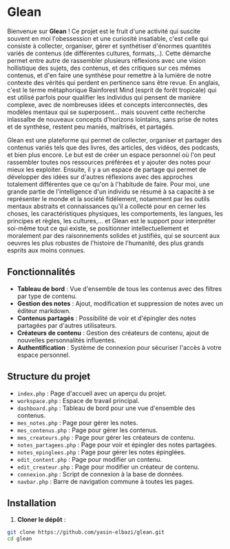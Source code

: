 # Glean

Bienvenue sur **Glean** ! Ce projet est le fruit d'une activité qui suscite souvent en moi l'obessession et une curiosité insatiable, c'est celle qui consiste à collecter, organiser, gérer et synthétiser d'énormes quantités variés de contenus (de différentes cultures, formats,..). Cette démarche permet entre autre de rassembler plusieurs réflexions avec une vision hollistique des sujets, des contenus, et des critiques sur ces mêmes contenus, et d'en faire une synthèse pour remettre à la lumière de notre contexte des vérités qui perdent en pertinence sans être revue. En anglais, c'est le terme métaphorique Rainforest Mind (esprit de forêt tropicale) qui est utilisé parfois pour qualifier les individus qui pensent de manière complexe, avec de nombreuses idées et concepts interconnectés, des modèles mentaux qui se superposent... mais souvent cette recherche inlassalbe de nouveaux concepts d'horizons lointains, sans prise de notes et de synthèse, restent peu maniés, maîtrisés, et partagés.

Glean est une plateforme qui permet de collecter, organiser et partager des contenus variés tels que des livres, des articles, des vidéos, des podcasts, et bien plus encore. Le but est de créer un espace personnel où l'on peut rassembler toutes nos ressources préférées et y ajouter des notes pour mieux les exploiter. Ensuite, il y a un espace de partage qui permet de développer des idées sur d'autres réflexions avec des approches totalement différentes que ce qu'on à l'habitude de faire. Pour moi, une grande partie de l'intelligence d'un individu se résumé à sa capacité à se représenter le monde et la société fidélement, notamment par les outils mentaux abstraits et connaissances qu'il a collecté pour en cerner les choses, les caractéristiques physiques, les comportements, les langues, les principes et règles, les cultures,... et Glean est le support pour interpréter soi-même tout ce qui existe, se positionner intellectuellement et moralement par des raisonnements solides et justifiés, qui se sourcent aux oeuvres les plus robustes de l'histoire de l'humanité, des plus grands esprits aux moins connues.

## Fonctionnalités

- **Tableau de bord** : Vue d'ensemble de tous les contenus avec des filtres par type de contenu.
- **Gestion des notes** : Ajout, modification et suppression de notes avec un éditeur markdown.
- **Contenus partagés** : Possibilité de voir et d'épingler des notes partagées par d'autres utilisateurs.
- **Créateurs de contenu** : Gestion des créateurs de contenu, ajout de nouvelles personnalités influentes.
- **Authentification** : Système de connexion pour sécuriser l'accès à votre espace personnel.

## Structure du projet

- `index.php` : Page d'accueil avec un aperçu du projet.
- `workspace.php` : Espace de travail principal.
- `dashboard.php` : Tableau de bord pour une vue d'ensemble des contenus.
- `mes_notes.php` : Page pour gérer les notes.
- `mes_contenus.php` : Page pour gérer les contenus.
- `mes_createurs.php` : Page pour gérer les créateurs de contenu.
- `notes_partagees.php` : Page pour voir et épingler des notes partagées.
- `notes_epinglees.php` : Page pour gérer les notes épinglées.
- `edit_content.php` : Page pour modifier un contenu.
- `edit_createur.php` : Page pour modifier un créateur de contenu.
- `connexion.php` : Script de connexion à la base de données.
- `navbar.php` : Barre de navigation commune à toutes les pages.

## Installation

1. **Cloner le dépôt** :

```sh
git clone https://github.com/yasin-elbazi/glean.git
cd glean
